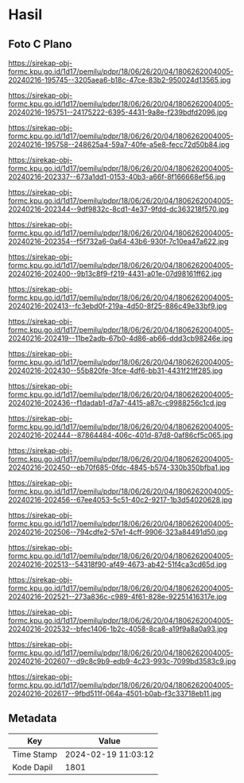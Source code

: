 # Hasil

## Foto C Plano

https://sirekap-obj-formc.kpu.go.id/1d17/pemilu/pdpr/18/06/26/20/04/1806262004005-20240216-195745--3205aea6-b18c-47ce-83b2-950024d13565.jpg

https://sirekap-obj-formc.kpu.go.id/1d17/pemilu/pdpr/18/06/26/20/04/1806262004005-20240216-195751--24175222-6395-4431-9a8e-f239bdfd2096.jpg

https://sirekap-obj-formc.kpu.go.id/1d17/pemilu/pdpr/18/06/26/20/04/1806262004005-20240216-195758--248625a4-59a7-40fe-a5e8-fecc72d50b84.jpg

https://sirekap-obj-formc.kpu.go.id/1d17/pemilu/pdpr/18/06/26/20/04/1806262004005-20240216-202337--673a1dd1-0153-40b3-a66f-8f166668ef56.jpg

https://sirekap-obj-formc.kpu.go.id/1d17/pemilu/pdpr/18/06/26/20/04/1806262004005-20240216-202344--9df9832c-8cd1-4e37-9fdd-dc363218f570.jpg

https://sirekap-obj-formc.kpu.go.id/1d17/pemilu/pdpr/18/06/26/20/04/1806262004005-20240216-202354--f5f732a6-0a64-43b6-930f-7c10ea47a622.jpg

https://sirekap-obj-formc.kpu.go.id/1d17/pemilu/pdpr/18/06/26/20/04/1806262004005-20240216-202400--9b13c8f9-f219-4431-a01e-07d98161ff62.jpg

https://sirekap-obj-formc.kpu.go.id/1d17/pemilu/pdpr/18/06/26/20/04/1806262004005-20240216-202413--fc3ebd0f-219a-4d50-8f25-886c49e33bf9.jpg

https://sirekap-obj-formc.kpu.go.id/1d17/pemilu/pdpr/18/06/26/20/04/1806262004005-20240216-202419--11be2adb-67b0-4d86-ab66-ddd3cb98246e.jpg

https://sirekap-obj-formc.kpu.go.id/1d17/pemilu/pdpr/18/06/26/20/04/1806262004005-20240216-202430--55b820fe-3fce-4df6-bb31-4431f21ff285.jpg

https://sirekap-obj-formc.kpu.go.id/1d17/pemilu/pdpr/18/06/26/20/04/1806262004005-20240216-202436--f1dadab1-d7a7-4415-a87c-c9988256c1cd.jpg

https://sirekap-obj-formc.kpu.go.id/1d17/pemilu/pdpr/18/06/26/20/04/1806262004005-20240216-202444--87864484-406c-401d-87d8-0af86cf5c065.jpg

https://sirekap-obj-formc.kpu.go.id/1d17/pemilu/pdpr/18/06/26/20/04/1806262004005-20240216-202450--eb70f685-0fdc-4845-b574-330b350bfba1.jpg

https://sirekap-obj-formc.kpu.go.id/1d17/pemilu/pdpr/18/06/26/20/04/1806262004005-20240216-202456--67ee4053-5c51-40c2-9217-1b3d54020628.jpg

https://sirekap-obj-formc.kpu.go.id/1d17/pemilu/pdpr/18/06/26/20/04/1806262004005-20240216-202506--794cdfe2-57e1-4cff-9906-323a84491d50.jpg

https://sirekap-obj-formc.kpu.go.id/1d17/pemilu/pdpr/18/06/26/20/04/1806262004005-20240216-202513--54318f90-af49-4673-ab42-51f4ca3cd65d.jpg

https://sirekap-obj-formc.kpu.go.id/1d17/pemilu/pdpr/18/06/26/20/04/1806262004005-20240216-202521--273a836c-c989-4f61-828e-92251416317e.jpg

https://sirekap-obj-formc.kpu.go.id/1d17/pemilu/pdpr/18/06/26/20/04/1806262004005-20240216-202532--bfec1406-1b2c-4058-8ca8-a19f9a8a0a93.jpg

https://sirekap-obj-formc.kpu.go.id/1d17/pemilu/pdpr/18/06/26/20/04/1806262004005-20240216-202607--d9c8c9b9-edb9-4c23-993c-7099bd3583c9.jpg

https://sirekap-obj-formc.kpu.go.id/1d17/pemilu/pdpr/18/06/26/20/04/1806262004005-20240216-202617--9fbd511f-064a-4501-b0ab-f3c33718eb11.jpg


## Metadata

| Key        | Value               |
| ---------- | ------------------- |
| Time Stamp | 2024-02-19 11:03:12 |
| Kode Dapil | 1801                |



